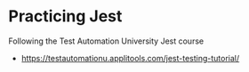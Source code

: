 # Practicing Jest
Following the Test Automation University Jest course
- https://testautomationu.applitools.com/jest-testing-tutorial/
